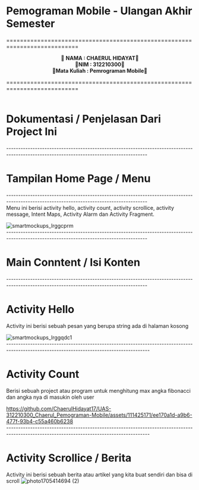 # Pemograman Mobile - Ulangan Akhir  Semester
===========================================================================<br>
<p align="center">
 &#128640 <b>NAMA          :  CHAERUL HIDAYAT</b>&#128640 <br> 
  &#128640<b>NIM           :  312210300</b>&#128640 <br>
 &#128640<b>Mata Kuliah   :  Pemrograman Mobile</b>&#128640 <br>
</p>
===========================================================================<br><br>

# Dokumentasi / Penjelasan Dari Project Ini 
-----------------------------------------------------------------------------------------------------------------------------------------<br>
# Tampilan Home Page / Menu
-----------------------------------------------------------------------------------------------------------------------------------------<br>
Menu ini berisi activity hello, activity count, activity scrollice, activity message, Intent Maps, Activity Alarm dan Activity Fragment.

![smartmockups_lrggcprm](https://github.com/ChaerulHidayat17/UAS-312210300_Chaerul_Pemograman-Mobile/assets/111425171/2b4cc84e-f993-40d8-b3f1-fbe55b9fe2df)<br>
-----------------------------------------------------------------------------------------------------------------------------------------<br>
# Main Conntent / Isi Konten
-----------------------------------------------------------------------------------------------------------------------------------------<br>
# Activity Hello 
Activity ini berisi sebuah pesan yang berupa string ada di halaman kosong

![smartmockups_lrggqdc1](https://github.com/ChaerulHidayat17/UAS-312210300_Chaerul_Pemograman-Mobile/assets/111425171/feaef4ee-f3db-40f5-81a3-6b9951a7bbe1)<br>
------------------------------------------------------------------------------------------------------------------------------------------<br>
# Activity Count
Berisi sebuah project atau program untuk menghitung max angka fibonacci dan angka nya di masukin oleh user

https://github.com/ChaerulHidayat17/UAS-312210300_Chaerul_Pemograman-Mobile/assets/111425171/ee170a1d-a9b6-477f-93b4-c55a460b6238<br>
------------------------------------------------------------------------------------------------------------------------------------------<br>
# Activity Scrollice / Berita
Activity ini berisi sebuah berita atau artikel yang kita buat sendiri dan bisa di scroll
![photo1705414694 (2)](https://github.com/ChaerulHidayat17/UAS-312210300_Chaerul_Pemograman-Mobile/assets/111425171/889ca63a-7669-4c01-8cfa-3fcbaec14fb5)

